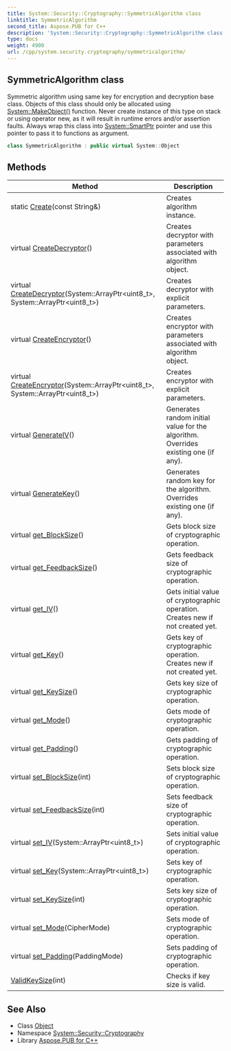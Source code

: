 ```yaml
---
title: System::Security::Cryptography::SymmetricAlgorithm class
linktitle: SymmetricAlgorithm
second_title: Aspose.PUB for C++
description: 'System::Security::Cryptography::SymmetricAlgorithm class. Symmetric algorithm using same key for encryption and decryption base class. Objects of this class should only be allocated using System::MakeObject() function. Never create instance of this type on stack or using operator new, as it will result in runtime errors and/or assertion faults. Always wrap this class into System::SmartPtr pointer and use this pointer to pass it to functions as argument in C++.'
type: docs
weight: 4900
url: /cpp/system.security.cryptography/symmetricalgorithm/
---
```

## SymmetricAlgorithm class


Symmetric algorithm using same key for encryption and decryption base class. Objects of this class should only be allocated using [System::MakeObject()](../../system/makeobject/) function. Never create instance of this type on stack or using operator new, as it will result in runtime errors and/or assertion faults. Always wrap this class into [System::SmartPtr](../../system/smartptr/) pointer and use this pointer to pass it to functions as argument.

```cpp
class SymmetricAlgorithm : public virtual System::Object
```

## Methods

| Method | Description |
| --- | --- |
| static [Create](./create/)(const String\&) | Creates algorithm instance. |
| virtual [CreateDecryptor](./createdecryptor/)() | Creates decryptor with parameters associated with algorithm object. |
| virtual [CreateDecryptor](./createdecryptor/)(System::ArrayPtr\<uint8_t\>, System::ArrayPtr\<uint8_t\>) | Creates decryptor with explicit parameters. |
| virtual [CreateEncryptor](./createencryptor/)() | Creates encryptor with parameters associated with algorithm object. |
| virtual [CreateEncryptor](./createencryptor/)(System::ArrayPtr\<uint8_t\>, System::ArrayPtr\<uint8_t\>) | Creates encryptor with explicit parameters. |
| virtual [GenerateIV](./generateiv/)() | Generates random initial value for the algorithm. Overrides existing one (if any). |
| virtual [GenerateKey](./generatekey/)() | Generates random key for the algorithm. Overrides existing one (if any). |
| virtual [get_BlockSize](./get_blocksize/)() | Gets block size of cryptographic operation. |
| virtual [get_FeedbackSize](./get_feedbacksize/)() | Gets feedback size of cryptographic operation. |
| virtual [get_IV](./get_iv/)() | Gets initial value of cryptographic operation. Creates new if not created yet. |
| virtual [get_Key](./get_key/)() | Gets key of cryptographic operation. Creates new if not created yet. |
| virtual [get_KeySize](./get_keysize/)() | Gets key size of cryptographic operation. |
| virtual [get_Mode](./get_mode/)() | Gets mode of cryptographic operation. |
| virtual [get_Padding](./get_padding/)() | Gets padding of cryptographic operation. |
| virtual [set_BlockSize](./set_blocksize/)(int) | Sets block size of cryptographic operation. |
| virtual [set_FeedbackSize](./set_feedbacksize/)(int) | Sets feedback size of cryptographic operation. |
| virtual [set_IV](./set_iv/)(System::ArrayPtr\<uint8_t\>) | Sets initial value of cryptographic operation. |
| virtual [set_Key](./set_key/)(System::ArrayPtr\<uint8_t\>) | Sets key of cryptographic operation. |
| virtual [set_KeySize](./set_keysize/)(int) | Sets key size of cryptographic operation. |
| virtual [set_Mode](./set_mode/)(CipherMode) | Sets mode of cryptographic operation. |
| virtual [set_Padding](./set_padding/)(PaddingMode) | Sets padding of cryptographic operation. |
| [ValidKeySize](./validkeysize/)(int) | Checks if key size is valid. |
## See Also

* Class [Object](../../system/object/)
* Namespace [System::Security::Cryptography](../)
* Library [Aspose.PUB for C++](../../)
